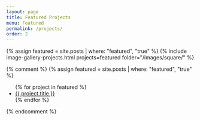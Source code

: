 ```yaml
---
layout: page
title: Featured Projects
menu: Featured
permalink: /projects/
order: 2
---
```


{% assign featured = site.posts |  where: "featured", "true" %}
{% include image-gallery-projects.html projects=featured folder="/images/square/" %}



{% comment %}
{% assign featured = site.posts |  where: "featured", "true" %}
<ul>
  {% for project in featured %}
    <li>
      <a href="{{ project.url }}">{{ project.title }}</a>
    </li>
  {% endfor %}
</ul>
{% endcomment %}
